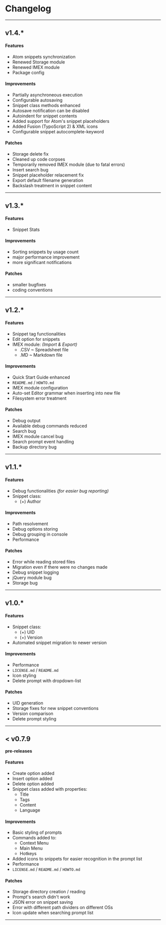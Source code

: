 # Changelog

-----------

## v1.4.*

#### Features
- Atom snippets synchronization
- Renewed Storage module
- Renewed IMEX module
- Package config

#### Improvements
- Partially asynchroneous execution
- Configurable autosaving
- Snippet class methods enhanced
- Autosave notification can be disabled
- Autoindent for snippet contents
- Added support for Atom's snippet placeholders
- Added Fusion (TypoScript 2) & XML icons
- Configurable snippet autocomplete-keyword

#### Patches
- Storage delete fix
- Cleaned up code corpses
- Temporarily removed IMEX module (due to fatal errors)
- Insert search bug
- Snippet placeholder relacement fix
- Export default filename generation
- Backslash treatment in snippet content


---

## v1.3.*

#### Features
- Snippet Stats

#### Improvements
- Sorting snippets by usage count
- major performance improvement
- more significant notifications

#### Patches
- smaller bugfixes
- coding conventions


---

## v1.2.*

#### Features
- Snippet tag functionalities
- Edit option for snippets
- IMEX module: *(Import & Export)*
  - .CSV ~ Spreadsheet file
  - .MD ~ Markdown file

#### Improvements
- Quick Start Guide enhanced
- `README.md` / `HOWTO.md`
- IMEX module configuration
- Auto-set Editor grammar when inserting into new file
- Filesystem error treatment

#### Patches
- Debug output
- Available debug commands reduced
- Search bug
- IMEX module cancel bug
- Search prompt event handling
- Backup directory bug


---

## v1.1.*

#### Features
- Debug functionalities *(for easier bug reporting)*
- Snippet class:
  - (+) Author

#### Improvements
- Path resolvement
- Debug options storing
- Debug grouping in console
- Performance

#### Patches
- Error while reading stored files
- Migration even if there were no changes made
- Debug snippet logging
- jQuery module bug
- Storage bug


---

## v1.0.*

#### Features
- Snippet class:
  - (+) UID
  - (+) Version
- Automated snippet migration to newer version

#### Improvements
- Performance
- `LICENSE.md` / `README.md`
- Icon styling
- Delete prompt with dropdown-list

#### Patches
- UID generation
- Storage fixes for new snippet conventions
- Version comparison
- Delete prompt styling

---

## < v0.7.9
**pre-releases**

#### Features
- Create option added
- Insert option added
- Delete option added
- Snippet class added with properties:
  - Title
  - Tags
  - Content
  - Language

#### Improvements
- Basic styling of prompts
- Commands added to:
  - Context Menu
  - Main Menu
  - Hotkeys
- Added icons to snippets for easier recognition in the prompt list
- Performance
- `LICENSE.md` / `README.md` / `HOWTO.md`

#### Patches
- Storage directory creation / reading
- Prompt's search didn't work
- JSON error on snippet saving
- Error with different path dividers on different OSs
- Icon update when searching prompt list

---
